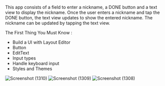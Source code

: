 This app consists of a field to enter a nickname, a DONE button and a text view to display the nickname. Once the user enters a nickname and tap the DONE button, the text view updates to show the entered nickname. The nickname can be updated by tapping the text view.

The First Thing You Must Know :
- Build a UI with Layout Editor
- Button
- EditText
- Input types
- Handle keyboard input
- Styles and Themes


![Screenshot (1310)](https://user-images.githubusercontent.com/72388016/153530517-1df2bfa8-5618-4937-83e1-4fc48f36ac52.png)
![Screenshot (1309)](https://user-images.githubusercontent.com/72388016/153530522-49892ee4-1201-4aa2-b6cc-ead38d84b167.png)
![Screenshot (1308)](https://user-images.githubusercontent.com/72388016/153530526-0330b8bc-04f3-4321-9d86-05e388927451.png)
